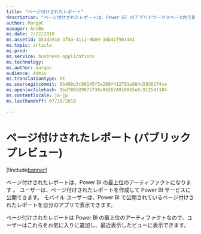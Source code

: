 ```yaml
---
title: "ページ付けされたレポート"
description: "ページ付けされたレポートは、Power BI のアプリとワークスペース内で最上位のアーティファクトになります 。"
author: MargoC
manager: AnnBe
ms.date: 7/22/2018
ms.assetid: b53da916-3f5a-4111-8b09-36b41f901401
ms.topic: article
ms.prod: 
ms.service: business-applications
ms.technology: 
ms.author: margoc
audience: Admin
ms.translationtype: HT
ms.sourcegitcommit: 0b40bb3c98145f5a260f412701a884a5936174ce
ms.openlocfilehash: 9bd788d29075738a862674910955e6c91254f184
ms.contentlocale: ja-jp
ms.lasthandoff: 07/18/2018

---
```

# <a name="paginated-reports-public-preview"></a>ページ付けされたレポート (パブリック プレビュー) 


[!include[banner](../../../includes/banner.md)]

ページ付けされたレポートは、Power BI の最上位のアーティファクトになります 。 ユーザーは、ページ付けされたレポートを作成して Power BI サービスに公開できます。 モバイル ユーザーは、Power BI で公開されているページ付けされたレポートを自分のアプリで表示できます。
 
ページ付けされたレポートは Power BI の最上位のアーティファクトなので、ユーザーはこれらをお気に入りに追加し、最近表示したビューに表示できます。

